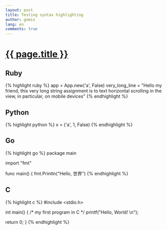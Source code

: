 ```yaml
---
layout: post
title: Testing syntax highlighting
author: gomix
lang: en
comments: true
---
```


<div>
 <a href="{{ page.url }}">
  <h1>{{ page.title }}</h1>
 </a>
</div>

## Ruby
{% highlight ruby %}
app = App.new('a', False)
very_long_line = "Hello my friend, this very long string assignment is to text horizontal scrolling in the view, in particular, on mobile devices"
{% endhighlight %}

## Python
{% highlight python %}
x = ('a', 1, False)
{% endhighlight %}

## Go

{% highlight go %}
package main

import "fmt"

func main() {
	fmt.Println("Hello, 世界")
{% endhighlight %}

## C

{% highlight c %}
#include <stdio.h>

int main() {
   /* my first program in C */
   printf("Hello, World! \n");
   
   return 0;
}
{% endhighlight %}
